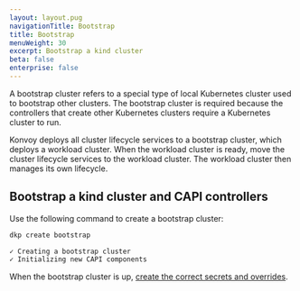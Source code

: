 ```yaml
---
layout: layout.pug
navigationTitle: Bootstrap
title: Bootstrap
menuWeight: 30
excerpt: Bootstrap a kind cluster
beta: false
enterprise: false
---
```


A bootstrap cluster refers to a special type of local Kubernetes cluster used to bootstrap other clusters. The bootstrap cluster is required because the controllers that create other Kubernetes clusters require a Kubernetes cluster to run.

Konvoy deploys all cluster lifecycle services to a bootstrap cluster, which deploys a workload cluster. When the workload cluster is ready, move the cluster lifecycle services to the workload cluster. The workload cluster then manages its own lifecycle.

## Bootstrap a kind cluster and CAPI controllers

Use the following command to create a bootstrap cluster:

```bash
dkp create bootstrap
```
```sh
✓ Creating a bootstrap cluster
✓ Initializing new CAPI components
```

When the bootstrap cluster is up, [create the correct secrets and overrides](../create-secrets-and-overrides).
